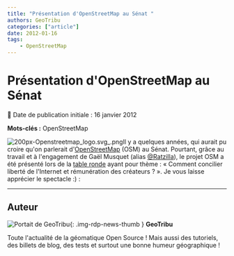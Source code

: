 ```yaml
---
title: "Présentation d'OpenStreetMap au Sénat "
authors: GeoTribu
categories: ["article"]
date: 2012-01-16
tags: 
    - OpenStreetMap
---
```


# Présentation d'OpenStreetMap au Sénat

:calendar: Date de publication initiale : 16 janvier 2012

**Mots-clés :** OpenStreetMap

![200px-Openstreetmap_logo.svg_.png](http://geotribu.net/sites/default/files/Tuto/img/Blog/OSM/200px-Openstreetmap_logo.svg_.png)Il y a quelques années, qui aurait pu croire qu'on parlerait d'[OpenStreetMap](https://www.openstreetmap.org/) (OSM) au Sénat. Pourtant, grâce au travail et à l'engagement de Gaël Musquet (alias [@Ratzilla](https://twitter.com/#!/RatZillaS)), le projet OSM a été présenté lors de la [table ronde](http://videos.senat.fr/video/videos/2012/video11064.html) ayant pour thème : « Comment concilier liberté de l'Internet et rémunération des créateurs ? ». Je vous laisse apprécier le spectacle :) :

----

## Auteur

![Portait de GeoTribu](https://cdn.geotribu.fr/img/internal/charte/geotribu_logo_64x64.png){: .img-rdp-news-thumb }
**GeoTribu**

Toute l'actualité de la géomatique Open Source ! Mais aussi des tutoriels, des billets de blog, des tests et surtout une bonne humeur géographique !

